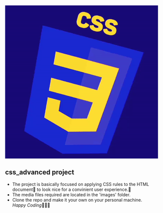 ![alt text](image.png)

## css_advanced project  
- The project is basically focused on applying CSS rules to the HTML document📄 to look nice for a convinient user experience.👤  
- The media files required are located in the 'images' folder.
- Clone the repo and make it your own on your personal machine.  
 *Happy Coding*🚀🚀🚀